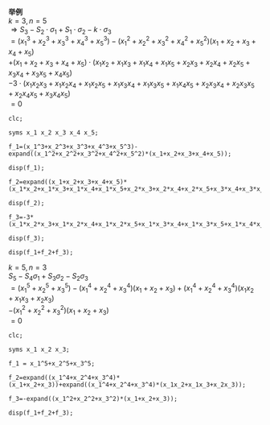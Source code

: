 **举例**  
$k=3, n=5$  
$\Rightarrow S_3-S_2\cdot\sigma_1+S_1\cdot\sigma_2-k\cdot\sigma_3$  
$=(x_1^3+x_2^3+x_3^3+x_4^3+x_5^3)-(x_1^2+x_2^2+x_3^2+x_4^2+x_5^2)(x_1+x_2+x_3+x_4+x_5)$  
$+(x_1+x_2+x_3+x_4+x_5)\cdot(x_1x_2+x_1x_3+x_1x_4+x_1x_5+x_2x_3+x_2x_4+x_2x_5+x_3x_4+x_3x_5+x_4x_5)$  
$-3\cdot(x_1x_2x_3+x_1x_2x_4+x_1x_2x_5+x_1x_3x_4+x_1x_3x_5+x_1x_4x_5+x_2x_3x_4+x_2x_3x_5+x_2x_4x_5+x_3x_4x_5)$  
$=0$  
  
```  
clc;  
  
syms x_1 x_2 x_3 x_4 x_5;  
  
f_1=(x_1^3+x_2^3+x_3^3+x_4^3+x_5^3)-expand((x_1^2+x_2^2+x_3^2+x_4^2+x_5^2)*(x_1+x_2+x_3+x_4+x_5));  
  
disp(f_1);  
  
f_2=expand((x_1+x_2+x_3+x_4+x_5)*(x_1*x_2+x_1*x_3+x_1*x_4+x_1*x_5+x_2*x_3+x_2*x_4+x_2*x_5+x_3*x_4+x_3*x_5+x_4*x_5));  
  
disp(f_2);  
  
f_3=-3*(x_1*x_2*x_3+x_1*x_2*x_4+x_1*x_2*x_5+x_1*x_3*x_4+x_1*x_3*x_5+x_1*x_4*x_5+x_2*x_3*x_4+x_2*x_3*x_5+x_2*x_4*x_5+x_3*x_4*x_5);  
  
disp(f_3);  
  
disp(f_1+f_2+f_3);  
```  
  
$k=5, n=3$  
$S_5-S_4\sigma_1+S_3\sigma_2-S_2\sigma_3$  
$=(x_1^5+x_2^5+x_3^5)-(x_1^4+x_2^4+x_3^4)(x_1+x_2+x_3)+(x_1^4+x_2^4+x_3^4)(x_1x_2+x_1x_3+x_2x_3)$  
$-(x_1^2+x_2^2+x_3^2)(x_1+x_2+x_3)$  
$=0$  
```  
clc;  
  
syms x_1 x_2 x_3;  
  
f_1 = x_1^5+x_2^5+x_3^5;  
  
f_2=expand((x_1^4+x_2^4+x_3^4)*(x_1+x_2+x_3))+expand((x_1^4+x_2^4+x_3^4)*(x_1x_2+x_1x_3+x_2x_3));  
  
f_3=-expand((x_1^2+x_2^2+x_3^2)*(x_1+x_2+x_3));  
  
disp(f_1+f_2+f_3);  
```  

